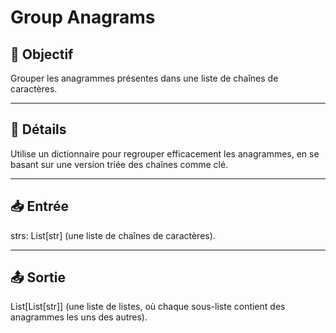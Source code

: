 # Group Anagrams

## 🎯 Objectif

Grouper les anagrammes présentes dans une liste de chaînes de caractères.

---

## 📝 Détails

Utilise un dictionnaire pour regrouper efficacement les anagrammes, en se basant sur une version triée des chaînes comme clé.

---

## 📥 Entrée

strs: List[str] (une liste de chaînes de caractères).

---

## 📤 Sortie

List[List[str]] (une liste de listes, où chaque sous-liste contient des anagrammes les uns des autres).


